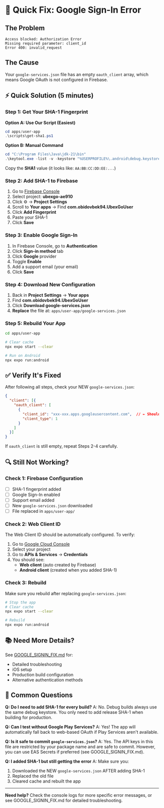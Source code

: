 # 🚀 Quick Fix: Google Sign-In Error

## The Problem
```
Access blocked: Authorization Error
Missing required parameter: client_id
Error 400: invalid_request
```

## The Cause
Your `google-services.json` file has an empty `oauth_client` array, which means Google OAuth is not configured in Firebase.

## ⚡ Quick Solution (5 minutes)

### Step 1: Get Your SHA-1 Fingerprint

**Option A: Use Our Script (Easiest)**
```powershell
cd apps/user-app
.\scripts\get-sha1.ps1
```

**Option B: Manual Command**
```powershell
cd "C:\Program Files\Java\jdk-21\bin"
.\keytool.exe -list -v -keystore "%USERPROFILE%\.android\debug.keystore" -alias androiddebugkey -storepass android -keypass android
```

Copy the **SHA1** value (it looks like: `AA:BB:CC:DD:EE:...`)

### Step 2: Add SHA-1 to Firebase

1. Go to [Firebase Console](https://console.firebase.google.com/)
2. Select project: **ubexgo-ae910**
3. Click ⚙️ → **Project Settings**
4. Scroll to **Your apps** → Find **com.obidovbek94.UbexGoUser**
5. Click **Add Fingerprint**
6. Paste your SHA-1
7. Click **Save**

### Step 3: Enable Google Sign-In

1. In Firebase Console, go to **Authentication**
2. Click **Sign-in method** tab
3. Click **Google** provider
4. Toggle **Enable**
5. Add a support email (your email)
6. Click **Save**

### Step 4: Download New Configuration

1. Back in **Project Settings** → **Your apps**
2. Find **com.obidovbek94.UbexGoUser**
3. Click **Download google-services.json**
4. **Replace** the file at: `apps/user-app/google-services.json`

### Step 5: Rebuild Your App

```bash
cd apps/user-app

# Clear cache
npx expo start --clear

# Run on Android
npx expo run:android
```

## ✅ Verify It's Fixed

After following all steps, check your NEW `google-services.json`:

```json
{
  "client": [{
    "oauth_client": [
      {
        "client_id": "xxx-xxx.apps.googleusercontent.com",  // ← Should NOT be empty!
        "client_type": 1
      }
    ]
  }]
}
```

If `oauth_client` is still empty, repeat Steps 2-4 carefully.

## 🔍 Still Not Working?

### Check 1: Firebase Configuration
- [ ] SHA-1 fingerprint added
- [ ] Google Sign-In enabled
- [ ] Support email added
- [ ] New `google-services.json` downloaded
- [ ] File replaced in `apps/user-app/`

### Check 2: Web Client ID
The Web Client ID should be automatically configured. To verify:

1. Go to [Google Cloud Console](https://console.cloud.google.com/)
2. Select your project
3. Go to **APIs & Services** → **Credentials**
4. You should see:
   - **Web client** (auto created by Firebase)
   - **Android client** (created when you added SHA-1)

### Check 3: Rebuild
Make sure you rebuild after replacing `google-services.json`:
```bash
# Stop the app
# Clear cache
npx expo start --clear

# Rebuild
npx expo run:android
```

## 📚 Need More Details?

See [GOOGLE_SIGNIN_FIX.md](./GOOGLE_SIGNIN_FIX.md) for:
- Detailed troubleshooting
- iOS setup
- Production build configuration
- Alternative authentication methods

## 💬 Common Questions

**Q: Do I need to add SHA-1 for every build?**
A: No. Debug builds always use the same debug keystore. You only need to add release SHA-1 when building for production.

**Q: Can I test without Google Play Services?**
A: Yes! The app will automatically fall back to web-based OAuth if Play Services aren't available.

**Q: Is it safe to commit `google-services.json`?**
A: Yes. The API keys in this file are restricted by your package name and are safe to commit. However, you can use EAS Secrets if preferred (see GOOGLE_SIGNIN_FIX.md).

**Q: I added SHA-1 but still getting the error**
A: Make sure you:
1. Downloaded the NEW `google-services.json` AFTER adding SHA-1
2. Replaced the old file
3. Cleared cache and rebuilt the app

---

**Need help?** Check the console logs for more specific error messages, or see GOOGLE_SIGNIN_FIX.md for detailed troubleshooting.

